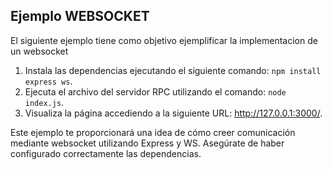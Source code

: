 ## Ejemplo WEBSOCKET
El siguiente ejemplo tiene como objetivo ejemplificar la implementacion de un websocket

1. Instala las dependencias ejecutando el siguiente comando: `npm install express ws`.
2. Ejecuta el archivo del servidor RPC utilizando el comando: `node index.js`.
4. Visualiza la página accediendo a la siguiente URL: http://127.0.0.1:3000/.

Este ejemplo te proporcionará una idea de cómo creer comunicación mediante websocket utilizando Express y WS. Asegúrate de haber configurado correctamente las dependencias.
